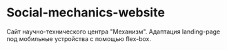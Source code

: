 # Social-mechanics-website

Сайт научно-технического центра "Механизм". Адаптация landing-page под мобильные устройства с помощью flex-box.

